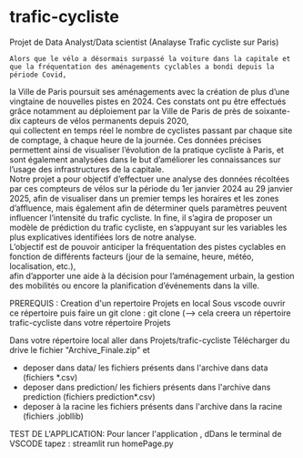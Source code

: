 # trafic-cycliste
Projet de Data Analyst/Data scientist (Analayse Trafic cycliste sur Paris)

    Alors que le vélo a désormais surpassé la voiture dans la capitale et que la fréquentation des aménagements cyclables a bondi depuis la période Covid,
la Ville de Paris poursuit ses aménagements avec la création de plus d’une vingtaine de nouvelles pistes en 2024.
Ces constats ont pu être effectués grâce notamment au déploiement par la Ville de Paris de près de soixante-dix capteurs de vélos permanents depuis 2020,   
qui collectent en temps réel le nombre de cyclistes passant par chaque site de comptage, à chaque heure de la journée. Ces données précises permettent ainsi de visualiser 
l’évolution de la pratique cycliste à Paris, et sont également analysées dans le but d’améliorer les connaissances sur l’usage des infrastructures de la capitale.<br>
    Notre projet a pour objectif d’effectuer une analyse des données récoltées par ces compteurs de vélos sur la période du 1er janvier 2024 au 29 janvier 2025, 
afin de visualiser dans un premier temps les horaires et les zones d’affluence, mais également afin de déterminer quels paramètres peuvent influencer l’intensité du trafic cycliste.
In fine, il s’agira de proposer un modèle de prédiction du trafic cycliste, en s’appuyant sur les variables les plus explicatives identifiées lors de notre analyse. <br>
    L’objectif est de pouvoir anticiper la fréquentation des pistes cyclables en fonction de différents facteurs (jour de la semaine, heure, météo, localisation, etc.),   
afin d’apporter une aide à la décision pour l’aménagement urbain, la gestion des mobilités ou encore la planification d’événements dans la ville.

PREREQUIS : 
Creation d'un repertoire Projets en local
Sous vscode ouvrir ce répertoire puis faire un git clone : git clone  (--> cela creera un répertoire trafic-cycliste dans votre répertoire Projets

Dans votre répertoire local aller dans Projets/trafic-cycliste
Télécharger du drive le fichier "Archive_Finale.zip" et 
- deposer dans data/ les fichiers présents dans l'archive dans data (fichiers *.csv)
- deposer dans prediction/ les fichiers présents dans l'archive dans prediction (fichiers prediction*.csv)
- deposer à la racine les fichiers présents dans l'archive dans la racine (fichiers .jobllib)

TEST DE L'APPLICATION:
Pour lancer l'application , dDans le terminal de VSCODE tapez : streamlit run homePage.py